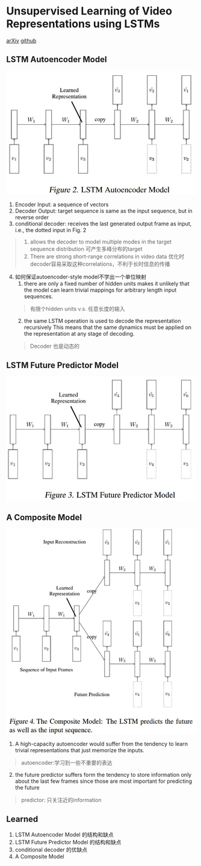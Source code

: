 # Unsupervised Learning of Video Representations using LSTMs
[arXiv](https://arxiv.org/abs/1502.04681)
[github](https://github.com/emansim/unsupervised-videos)


## LSTM Autoencoder Model
![AutoencoderLSTM](./.assets/AutoencoderLSTM.jpg)
1. Encoder Input: a sequence of vectors
2. Decoder Output: target sequence is same as the input sequence, but in reverse order
3. conditional decoder: receives the last generated output frame as input, i.e., the dotted input in Fig. 2
> 1. allows the decoder to model multiple modes in the target sequence distribution
可产生多峰分布的target
> 2. There are strong short-range correlations in video data
优化时decoder容易采取这种correlations，不利于长时信息的传播

4. 如何保证autoencoder-style model不学出一个单位映射
   1. there are only a fixed number of hidden units makes it unlikely that the model can learn trivial mappings for arbitrary length input sequences.
   > 有限个hidden units v.s. 任意长度的输入
   2. the same LSTM operation is used to decode the representation recursively This means that the same dynamics must be applied on the representation at any stage of decoding.
   > Decoder 也是动态的

## LSTM Future Predictor Model
![predictorLSTM](./.assets/predictorLSTM.jpg)

## A Composite Model
![cmoLSTM](./.assets/cmoLSTM.jpg)
1. A high-capacity autoencoder would suffer from the tendency to learn trivial
representations that just memorize the inputs.
> autoencoder:学习到一些不重要的表达

2. the future predictor suffers form the tendency to store information only about the last few frames since those are most important for predicting the future
> predictor: 只关注近的information

## Learned
1. LSTM Autoencoder Model 的结构和缺点
2. LSTM Future Predictor Model 的结构和缺点
3. conditional decoder 的优缺点
4. A Composite Model
